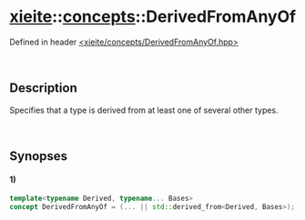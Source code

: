# [xieite](../xieite.md)\:\:[concepts](../concepts.md)\:\:DerivedFromAnyOf
Defined in header [<xieite/concepts/DerivedFromAnyOf.hpp>](../../include/xieite/concepts/DerivedFromAnyOf.hpp)

&nbsp;

## Description
Specifies that a type is derived from at least one of several other types.

&nbsp;

## Synopses
#### 1)
```cpp
template<typename Derived, typename... Bases>
concept DerivedFromAnyOf = (... || std::derived_from<Derived, Bases>);
```
